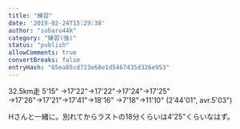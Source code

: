 ```yaml
---
title: "練習"
date: '2019-02-24T15:29:38'
author: "subaru44k"
category: "練習(強)"
status: "publish"
allowComments: true
convertBreaks: false
entryHash: "65ea85cd723e68e1d5467435d326e953"
---
```

32.5km走
5'15"
→17'22"→17'22"→17'24"→17'25"
→17'26"→17'21"→17'41"→18'16"
→7'18"→11'10"
(2'44'01", avr.5'03")

Hさんと一緒に。別れてからラストの18分くらいは4'25"くらいなはず。
